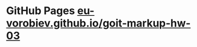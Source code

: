 # GitHub Pages [ eu-vorobiev.github.io/goit-markup-hw-03](https://eu-vorobiev.github.io/goit-markup-hw-03/)
